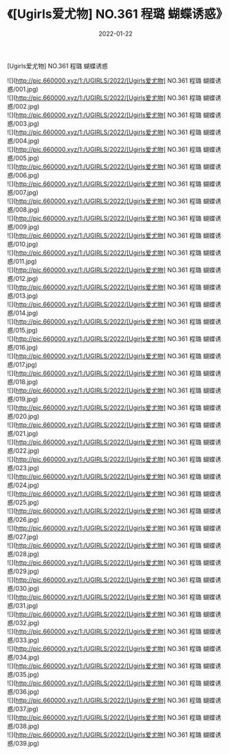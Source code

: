 ﻿---
layout: post
title:  《[Ugirls爱尤物] NO.361 程璐 蝴蝶诱惑》
date:   2022-01-22
img: http://pic.660000.xyz/1:/UGIRLS/2022/[Ugirls爱尤物] NO.361 程璐 蝴蝶诱惑/000.jpg
categories: [美女, 清纯, 唯美]
---

[Ugirls爱尤物] NO.361 程璐 蝴蝶诱惑

 ![](http://pic.660000.xyz/1:/UGIRLS/2022/[Ugirls爱尤物] NO.361 程璐 蝴蝶诱惑/001.jpg) <br>![](http://pic.660000.xyz/1:/UGIRLS/2022/[Ugirls爱尤物] NO.361 程璐 蝴蝶诱惑/002.jpg) <br>![](http://pic.660000.xyz/1:/UGIRLS/2022/[Ugirls爱尤物] NO.361 程璐 蝴蝶诱惑/003.jpg) <br>![](http://pic.660000.xyz/1:/UGIRLS/2022/[Ugirls爱尤物] NO.361 程璐 蝴蝶诱惑/004.jpg) <br>![](http://pic.660000.xyz/1:/UGIRLS/2022/[Ugirls爱尤物] NO.361 程璐 蝴蝶诱惑/005.jpg) <br>![](http://pic.660000.xyz/1:/UGIRLS/2022/[Ugirls爱尤物] NO.361 程璐 蝴蝶诱惑/006.jpg) <br>![](http://pic.660000.xyz/1:/UGIRLS/2022/[Ugirls爱尤物] NO.361 程璐 蝴蝶诱惑/007.jpg) <br>![](http://pic.660000.xyz/1:/UGIRLS/2022/[Ugirls爱尤物] NO.361 程璐 蝴蝶诱惑/008.jpg) <br>![](http://pic.660000.xyz/1:/UGIRLS/2022/[Ugirls爱尤物] NO.361 程璐 蝴蝶诱惑/009.jpg) <br>![](http://pic.660000.xyz/1:/UGIRLS/2022/[Ugirls爱尤物] NO.361 程璐 蝴蝶诱惑/010.jpg) <br>![](http://pic.660000.xyz/1:/UGIRLS/2022/[Ugirls爱尤物] NO.361 程璐 蝴蝶诱惑/011.jpg) <br>![](http://pic.660000.xyz/1:/UGIRLS/2022/[Ugirls爱尤物] NO.361 程璐 蝴蝶诱惑/012.jpg) <br>![](http://pic.660000.xyz/1:/UGIRLS/2022/[Ugirls爱尤物] NO.361 程璐 蝴蝶诱惑/013.jpg) <br>![](http://pic.660000.xyz/1:/UGIRLS/2022/[Ugirls爱尤物] NO.361 程璐 蝴蝶诱惑/014.jpg) <br>![](http://pic.660000.xyz/1:/UGIRLS/2022/[Ugirls爱尤物] NO.361 程璐 蝴蝶诱惑/015.jpg) <br>![](http://pic.660000.xyz/1:/UGIRLS/2022/[Ugirls爱尤物] NO.361 程璐 蝴蝶诱惑/016.jpg) <br>![](http://pic.660000.xyz/1:/UGIRLS/2022/[Ugirls爱尤物] NO.361 程璐 蝴蝶诱惑/017.jpg) <br>![](http://pic.660000.xyz/1:/UGIRLS/2022/[Ugirls爱尤物] NO.361 程璐 蝴蝶诱惑/018.jpg) <br>![](http://pic.660000.xyz/1:/UGIRLS/2022/[Ugirls爱尤物] NO.361 程璐 蝴蝶诱惑/019.jpg) <br>![](http://pic.660000.xyz/1:/UGIRLS/2022/[Ugirls爱尤物] NO.361 程璐 蝴蝶诱惑/020.jpg) <br>![](http://pic.660000.xyz/1:/UGIRLS/2022/[Ugirls爱尤物] NO.361 程璐 蝴蝶诱惑/021.jpg) <br>![](http://pic.660000.xyz/1:/UGIRLS/2022/[Ugirls爱尤物] NO.361 程璐 蝴蝶诱惑/022.jpg) <br>![](http://pic.660000.xyz/1:/UGIRLS/2022/[Ugirls爱尤物] NO.361 程璐 蝴蝶诱惑/023.jpg) <br>![](http://pic.660000.xyz/1:/UGIRLS/2022/[Ugirls爱尤物] NO.361 程璐 蝴蝶诱惑/024.jpg) <br>![](http://pic.660000.xyz/1:/UGIRLS/2022/[Ugirls爱尤物] NO.361 程璐 蝴蝶诱惑/025.jpg) <br>![](http://pic.660000.xyz/1:/UGIRLS/2022/[Ugirls爱尤物] NO.361 程璐 蝴蝶诱惑/026.jpg) <br>![](http://pic.660000.xyz/1:/UGIRLS/2022/[Ugirls爱尤物] NO.361 程璐 蝴蝶诱惑/027.jpg) <br>![](http://pic.660000.xyz/1:/UGIRLS/2022/[Ugirls爱尤物] NO.361 程璐 蝴蝶诱惑/028.jpg) <br>![](http://pic.660000.xyz/1:/UGIRLS/2022/[Ugirls爱尤物] NO.361 程璐 蝴蝶诱惑/029.jpg) <br>![](http://pic.660000.xyz/1:/UGIRLS/2022/[Ugirls爱尤物] NO.361 程璐 蝴蝶诱惑/030.jpg) <br>![](http://pic.660000.xyz/1:/UGIRLS/2022/[Ugirls爱尤物] NO.361 程璐 蝴蝶诱惑/031.jpg) <br>![](http://pic.660000.xyz/1:/UGIRLS/2022/[Ugirls爱尤物] NO.361 程璐 蝴蝶诱惑/032.jpg) <br>![](http://pic.660000.xyz/1:/UGIRLS/2022/[Ugirls爱尤物] NO.361 程璐 蝴蝶诱惑/033.jpg) <br>![](http://pic.660000.xyz/1:/UGIRLS/2022/[Ugirls爱尤物] NO.361 程璐 蝴蝶诱惑/034.jpg) <br>![](http://pic.660000.xyz/1:/UGIRLS/2022/[Ugirls爱尤物] NO.361 程璐 蝴蝶诱惑/035.jpg) <br>![](http://pic.660000.xyz/1:/UGIRLS/2022/[Ugirls爱尤物] NO.361 程璐 蝴蝶诱惑/036.jpg) <br>![](http://pic.660000.xyz/1:/UGIRLS/2022/[Ugirls爱尤物] NO.361 程璐 蝴蝶诱惑/037.jpg) <br>![](http://pic.660000.xyz/1:/UGIRLS/2022/[Ugirls爱尤物] NO.361 程璐 蝴蝶诱惑/038.jpg) <br>![](http://pic.660000.xyz/1:/UGIRLS/2022/[Ugirls爱尤物] NO.361 程璐 蝴蝶诱惑/039.jpg) <br>